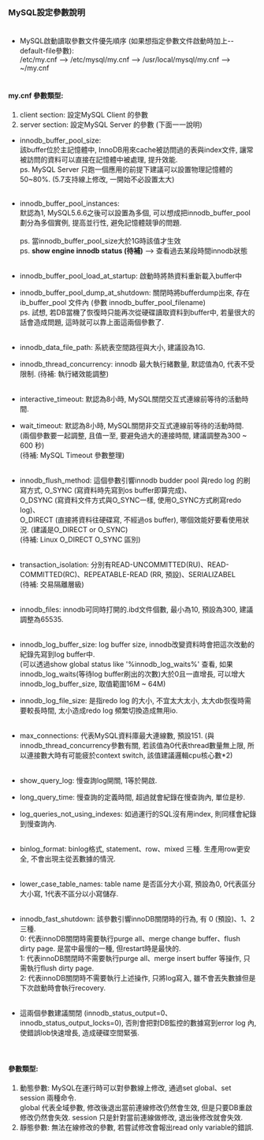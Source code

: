 ### MySQL設定參數說明 <br><br>

* MySQL啟動讀取參數文件優先順序 (如果想指定參數文件啟動時加上--default-file參數): <br>
  /etc/my.cnf --> /etc/mysql/my.cnf --> /usr/local/mysql/my.cnf --> ~/my.cnf <br><br>
  
#### my.cnf 參數類型:
1. client section: 設定MySQL Client 的參數
2. server section: 設定MySQL Server 的參數 (下面一一說明) <br>

* innodb_buffer_pool_size: <br>
該buffer位於主記憶體中, InnoDB用來cache被訪問過的表與index文件, 讓常被訪問的資料可以直接在記憶體中被處理, 提升效能. <br>
ps. MySQL Server 只跑一個應用的前提下建議可以設置物理記憶體的50~80%. (5.7支持線上修改, 一開始不必設置太大) <br><br>

* innodb_buffer_pool_instances: <br>
默認為1, MySQL5.6.6之後可以設置為多個, 可以想成把innodb_buffer_pool劃分為多個實例, 提高並行性, 避免記憶體競爭的問題. <br><br>
ps. 當innodb_buffer_pool_size大於1G時該值才生效 <br>
ps. **show engine innodb status (待補)** --> 查看過去某段時間innodb狀態 <br><br>
  
* innodb_buffer_pool_load_at_startup: 啟動時將熱資料重新載入buffer中
* innodb_buffer_pool_dump_at_shutdown: 關閉時將bufferdump出來, 存在ib_buffer_pool 文件內 (參數 innodb_buffer_pool_filename) <br>
ps. 試想, 若DB當機了恢復時只能再次從硬碟讀取資料到buffer中, 若量很大的話會造成問題, 這時就可以靠上面這兩個參數了. <br><br>

* innodb_data_file_path: 系統表空間路徑與大小, 建議設為1G. <br>

* innodb_thread_concurrency: innodb 最大執行緒數量, 默認值為0, 代表不受限制. (待補: 執行緒效能調整) <br><br>

* interactive_timeout: 默認為8小時, MySQL關閉交互式連線前等待的活動時間. <br>
* wait_timeout: 默認為8小時, MySQL關閉非交互式連線前等待的活動時間. <br>
  (兩個參數要一起調整, 且值一至, 要避免過大的連接時間, 建議調整為300 ~ 600 秒) <br>
  (待補: MySQL Timeout 參數整理) <br><br>
 
* innodb_flush_method: 這個參數引響innodb budder pool 與redo log 的刷寫方式, O_SYNC (寫資料時先寫到os buffer即算完成)、 <br> 
  O_DSYNC (寫資料文件方式與O_SYNC一樣, 使用O_SYNC方式刷寫redo log)、 <br> 
  O_DIRECT (直接將資料往硬碟寫, 不經過os buffer), 哪個效能好要看使用狀況. (建議是O_DIRECT or O_SYNC) <br>
  (待補: Linux O_DIRECT  O_SYNC 區別) <br> <br> 
  
* transaction_isolation: 分別有READ-UNCOMMITTED(RU)、READ-COMMITTED(RC)、REPEATABLE-READ (RR, 預設)、SERIALIZABEL <br>
  (待補: 交易隔離層級) <br> <br>

* innodb_files: innodb可同時打開的.ibd文件個數, 最小為10, 預設為300, 建議調整為65535. <br> <br> 

* innodb_log_buffer_size: log buffer size, innodb改變資料時會把這次改動的紀錄先寫到log buffer中. <br> 
  (可以透過show global status like '%innodb_log_waits%' 查看, 如果innodb_log_waits(等待log buffer刷出的次數)大於0且一直增長, 可以增大 innodb_log_buffer_size, 取值範圍16M ~ 64M) <br>
* innodb_log_file_size: 是指redo log 的大小, 不宜太大太小, 太大db恢復時需要較長時間, 太小造成redo log 頻繁切換造成無用io. <br> <br>

* max_connections: 代表MySQL資料庫最大連線數, 預設151. (與innodb_thread_concurrency參數有關, 若該值為0代表thread數量無上限, 所以連接數大時有可能疲於context switch, 該值建議邏輯cpu核心數*2) <br> <br>

* show_query_log: 慢查詢log開關, 1等於開啟. <br>
* long_query_time: 慢查詢的定義時間, 超過就會紀錄在慢查詢內, 單位是秒. <br>
* log_queries_not_using_indexes: 如過運行的SQL沒有用index, 則同樣會紀錄到慢查詢內. <br><br>

* binlog_format: binlog格式, statement、row、mixed 三種. 生產用row更安全, 不會出現主從丟數據的情況. <br><br>

* lower_case_table_names: table name 是否區分大小寫, 預設為0, 0代表區分大小寫, 1代表不區分以小寫儲存. <br><br>

* innodb_fast_shutdown: 該參數引響innoDB關閉時的行為, 有 0 (預設)、1、2 三種. <br>
0: 代表innoDB關閉時需要執行purge all、merge change buffer、flush dirty page. 是當中最慢的一種, 但restart時是最快的. <br>
1: 代表innoDB關閉時不需要執行purge all、merge insert buffer 等操作, 只需執行flush dirty page. <br>
2: 代表innoDB關閉時不需要執行上述操作, 只將log寫入, 雖不會丟失數據但是下次啟動時會執行recovery. <br><br>
  
* 這兩個參數建議關閉 (innodb_status_output=0、innodb_status_output_locks=0), 否則會把對DB監控的數據寫到error log 內, 使錯誤lob快速增長, 造成硬碟空間緊張. <br><br><br>


#### 參數類型:
1. 動態參數: MySQL在運行時可以對參數線上修改, 通過set global、set session 兩種命令. <br>
global 代表全域參數, 修改後退出當前連線修改仍然會生效, 但是只要DB重啟修改仍然會失效. session 只是針對當前連線做修改, 退出後修改就會失效. <br>
2. 靜態參數: 無法在線修改的參數, 若嘗試修改會報出read only variable的錯誤. <br>






  




